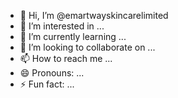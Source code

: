 - 👋 Hi, I’m @emartwayskincarelimited
- 👀 I’m interested in ...
- 🌱 I’m currently learning ...
- 💞️ I’m looking to collaborate on ...
- 📫 How to reach me ...
- 😄 Pronouns: ...
- ⚡ Fun fact: ...

<!---
emartwayskincarelimited/emartwayskincarelimited is a ✨ special ✨ repository because its `README.md` (this file) appears on your GitHub profile.
You can click the Preview link to take a look at your changes.
--->
